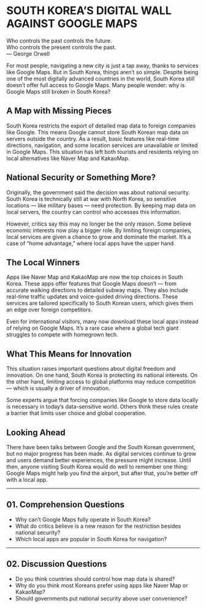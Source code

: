 # SOUTH KOREA’S DIGITAL WALL AGAINST GOOGLE MAPS  

Who controls the past controls the future.  
Who controls the present controls the past.  
— George Orwell  

For most people, navigating a new city is just a tap away, thanks to services like Google Maps. But in South Korea, things aren’t so simple. Despite being one of the most digitally advanced countries in the world, South Korea still doesn’t offer full access to Google Maps. Many people wonder: why is Google Maps still broken in South Korea?  

## A Map with Missing Pieces  

South Korea restricts the export of detailed map data to foreign companies like Google. This means Google cannot store South Korean map data on servers outside the country. As a result, basic features like real-time directions, navigation, and some location services are unavailable or limited in Google Maps. This situation has left both tourists and residents relying on local alternatives like Naver Map and KakaoMap.  

## National Security or Something More?  

Originally, the government said the decision was about national security. South Korea is technically still at war with North Korea, so sensitive locations — like military bases — need protection. By keeping map data on local servers, the country can control who accesses this information.  

However, critics say this may no longer be the only reason. Some believe economic interests now play a bigger role. By limiting foreign companies, local services are given a chance to grow and dominate the market. It’s a case of “home advantage,” where local apps have the upper hand.  

## The Local Winners  

Apps like Naver Map and KakaoMap are now the top choices in South Korea. These apps offer features that Google Maps doesn’t — from accurate walking directions to detailed subway maps. They also include real-time traffic updates and voice-guided driving directions. These services are tailored specifically to South Korean users, which gives them an edge over foreign competitors.  

Even for international visitors, many now download these local apps instead of relying on Google Maps. It’s a rare case where a global tech giant struggles to compete with homegrown tech.  

## What This Means for Innovation  

This situation raises important questions about digital freedom and innovation. On one hand, South Korea is protecting its national interests. On the other hand, limiting access to global platforms may reduce competition — which is usually a driver of innovation.  

Some experts argue that forcing companies like Google to store data locally is necessary in today’s data-sensitive world. Others think these rules create a barrier that limits user choice and global cooperation.  

## Looking Ahead  

There have been talks between Google and the South Korean government, but no major progress has been made. As digital services continue to grow and users demand better experiences, the pressure might increase. Until then, anyone visiting South Korea would do well to remember one thing: Google Maps might help you find the airport, but after that, you’re better off with a local app.  

---

## 01. Comprehension Questions  

- Why can’t Google Maps fully operate in South Korea?  
- What do critics believe is a new reason for the restriction besides national security?  
- Which local apps are popular in South Korea for navigation?  

---

## 02. Discussion Questions  

- Do you think countries should control how map data is shared?  
- Why do you think most Koreans prefer using apps like Naver Map or KakaoMap?  
- Should governments put national security above user convenience?  